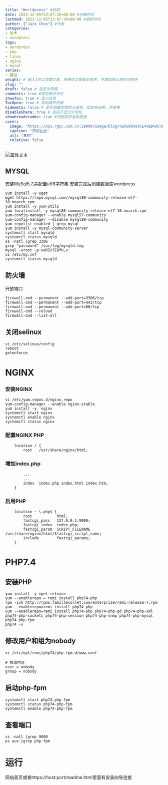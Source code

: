 ```yaml
---
title: "Worldpress" #标题
date: 2023-12-05T13:07:26+08:00 #创建时间
lastmod: 2023-12-05T13:07:26+08:00 #更新时间
author: ["Jack Choo"] #作者
categories: 
- 技术
- wordpress
tags: 
- wordpress
- php
- linux
- nginx
- mysql
series: 
- 建站
weight: # 输入1可以顶置文章，用来给文章展示排序，不填就默认按时间排序
slug: ""
draft: false # 是否为草稿
comments: true #是否展示评论
showToc: true # 显示目录
TocOpen: true # 自动展开目录
hidemeta: false # 是否隐藏文章的元信息，如发布日期、作者等
disableShare: true # 底部不显示分享栏
showbreadcrumbs: true #顶部显示当前路径
cover:
  image: "https://oss.rgsc.com.cn:29000/image/blog/%E6%88%91%E4%BB%AC%E5%81%9A%E4%BA%8B%E5%B0%B1%E6%98%AF%E8%BF%99%E6%A0%B7.gif"
  caption: "真相在此"
  alt: "真相"
  relative: false
---
```

![属性文本](https://oss.rgsc.com.cn:29000/image/blog/%E6%88%91%E4%BB%AC%E5%81%9A%E4%BA%8B%E5%B0%B1%E6%98%AF%E8%BF%99%E6%A0%B7.gif)
## MYSQL
安装MySql5.7,并配置uff8字符集
安装完成后创建数据库wordpress
```
yum install -y wget
wget https://repo.mysql.com//mysql80-community-release-el7-10.noarch.rpm
yum install -y yum-utils
yum localinstall -y mysql80-community-release-el7-10.noarch.rpm 
yum-config-manager --enable mysql57-community
yum-config-manager --disable mysql80-community
yum repolist enabled | grep mysql
yum install -y mysql-community-server
systemctl start mysqld
systemctl status mysqld
ss -natl |grep 3306
grep "password" /var/log/mysqld.log 
mysql -uroot -p'xeRZv7EBfH,s'
vi /etc/my.cnf
systemctl status mysqld
```
## 防火墙
开放端口
```
firewall-cmd --permanent --add-port=3306/tcp
firewall-cmd --permanent --add-port=443/tcp
firewall-cmd --permanent --add-port=80/tcp
firewall-cmd --reload
firewall-cmd --list-all
```
## 关闭selinux
```
vi /etc/selinux/config 
reboot 
getenforce 
```
# NGINX
### 安装NGINX
```
vi /etc/yum.repos.d/nginx.repo
yum-config-manager --enable nginx-stable
yum install -y  nginx
systemctl start nginx
systemctl enable nginx
systemctl status nginx
```
### 配置NGINX PHP
```
    location / {
        root   /usr/share/nginx/html;
```
### 增加index.php
```
        ...
        ...
        index  index.php index.html index.htm;
    }
```
### 启用PHP
```
    location ~ \.php$ {
        root           html;
        fastcgi_pass   127.0.0.1:9000;
        fastcgi_index  index.php;
        fastcgi_param  SCRIPT_FILENAME  /usr/share/nginx/html/$fastcgi_script_name;
        include        fastcgi_params;
    }
```

# PHP7.4 
## 安装PHP
```
yum install -y epel-release
yum --enablerepo = remi install php74-php
rpm -ivh http://rpms.famillecollet.com/enterprise/remi-release-7.rpm
yum --enablerepo=remi install php74-php
yum --enablerepo=remi install php74-php php74-php-gd php74-php-xml php74-php-sockets php74-php-session php74-php-snmp php74-php-mysql php74-php-fpm
php74 -v
```
## 修改用户和组为nobody
```
vi /etc/opt/remi/php74/php-fpm.d/www.conf 

# 修改内容
user = nobody
group = nobody
```
## 启动php-fpm
```
systemctl start php74-php-fpm
systemctl status php74-php-fpm
systemctl enable php74-php-fpm
```
## 查看端口
```
ss -natl |grep 9000
ps aux |grep php-fpm
```
# 运行
网站首页或者https://host:port/readme.html里面有安装向导连接
